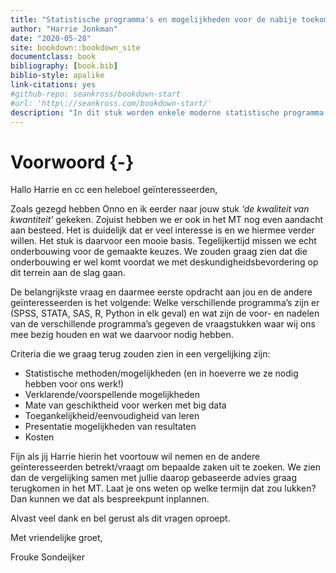 ```yaml
--- 
title: "Statistische programma's en mogelijkheden voor de nabije toekomst"
author: "Harrie Jonkman"
date: "2020-05-28"
site: bookdown::bookdown_site
documentclass: book
bibliography: [book.bib]
biblio-style: apalike
link-citations: yes
#github-repo: seankross/bookdown-start
#url: 'http\://seankross.com/bookdown-start/'
description: "In dit stuk worden enkele moderne statistische programma's op rij gezet en de vraag beantwoord wat dit voor de nabije toekomst zou kunnen betekenen. Het is bedoeld voor discussie"
---
```


# Voorwoord {-}

Hallo Harrie en cc een heleboel geïnteresseerden,
 
Zoals gezegd hebben Onno en ik eerder naar jouw stuk *‘de kwaliteit van kwantiteit’* gekeken. Zojuist hebben we er ook in het MT nog even aandacht aan besteed.
Het is duidelijk dat er veel interesse is en we hiermee verder willen. Het stuk is daarvoor een mooie basis. Tegelijkertijd missen we echt onderbouwing voor de gemaakte keuzes. We zouden graag zien dat die onderbouwing er wel komt voordat we met deskundigheidsbevordering op dit terrein aan de slag gaan.
 
De belangrijkste vraag en daarmee eerste opdracht aan jou en de andere geïnteresseerden is het volgende:
Welke verschillende programma’s zijn er (SPSS, STATA, SAS, R, Python in elk geval) en wat zijn de voor- en nadelen van de verschillende programma’s gegeven de vraagstukken waar wij ons mee bezig houden en wat we daarvoor nodig hebben.
 
Criteria die we graag terug zouden zien in een vergelijking zijn:
- Statistische methoden/mogelijkheden (en in hoeverre we ze nodig hebben voor ons werk!)   
- Verklarende/voorspellende mogelijkheden   
- Mate van geschiktheid voor werken met big data   
- Toegankelijkheid/eenvoudigheid van leren   
- Presentatie mogelijkheden van resultaten   
- Kosten    
 
Fijn als jij Harrie hierin het voortouw wil nemen en de andere geïnteresseerden betrekt/vraagt om bepaalde zaken uit te zoeken. We zien dan de vergelijking samen met jullie daarop gebaseerde advies graag terugkomen in het MT. Laat je ons weten op welke termijn dat zou lukken? Dan kunnen we dat als bespreekpunt inplannen.
 
Alvast veel dank en bel gerust als dit vragen oproept.
 
Met vriendelijke groet,
 
Frouke Sondeijker

